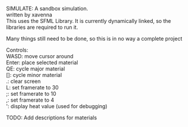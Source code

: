 SIMULATE: A sandbox simulation.\
written by xavenna\
This uses the SFML Library. It is currently dynamically linked, so the libraries are required to run it.

Many things still need to be done, so this is in no way a complete project


Controls:\
WASD:	move cursor around\
Enter:	place selected material\
QE:	cycle major material\
[]:	cycle minor material\
.:	clear screen\
L:	set framerate to 30\
;:	set framerate to 10\
,:	set framerate to 4\
':	display heat value (used for debugging)

TODO: Add descriptions for materials